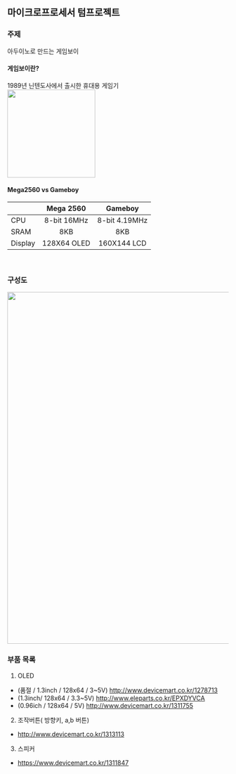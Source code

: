 ## 마이크로프로세서 텀프로젝트

### 주제
 아두이노로 만드는 게임보이

#### 게임보이란?<br/>
 1989년 닌텐도사에서 출시한 휴대용 게임기<br/>
 <img src="https://upload.wikimedia.org/wikipedia/commons/thumb/7/7c/Game-Boy-FL.png/350px-Game-Boy-FL.png" width="200">
 
#### Mega2560 vs Gameboy

|     |Mega 2560|Gameboy|
|:----|:--------:|:----:|
|CPU| 8-bit 16MHz  |   8-bit 4.19MHz   |
|SRAM| 8KB  |8KB      |
|Display| 128X64 OLED  |   160X144 LCD  |

<br/>

### 구성도
<img src="http://i.imgur.com/sSq7SiD.jpg" width="800">


### 부품 목록

1. OLED
  * (품절 / 1.3inch / 128x64 / 3~5V) http://www.devicemart.co.kr/1278713
  * (1.3inch/ 128x64 / 3.3~5V) http://www.eleparts.co.kr/EPXDYVCA
  * (0.96ich / 128x64 / 5V) http://www.devicemart.co.kr/1311755
2. 조작버튼( 방향키, a,b 버튼) 
  * http://www.devicemart.co.kr/1313113
3. 스피커
  * https://www.devicemart.co.kr/1311847
